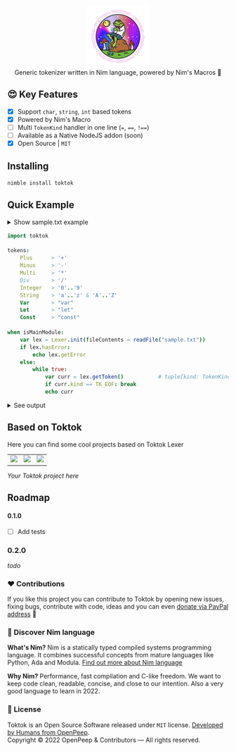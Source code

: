 <p align="center">
    <img src=".github/logo.png" width="140px"><br>
    Generic tokenizer written in Nim language, powered by Nim's Macros 👑
</p>

## 😍 Key Features
- [x] Support `char`, `string`, `int` based tokens
- [x] Powered by Nim's Macro
- [ ] Multi `TokenKind` handler in one line (`=`, `==`, `!==`)
- [ ] Available as a Native NodeJS addon (soon)
- [x] Open Source | `MIT`

## Installing
```bash
nimble install toktok
```

## Quick Example

<details>
    <summary>Show sample.txt example</summary>

```
const hello = 1 + 1
```

</details>

```nim
import toktok

tokens:
    Plus      > '+'
    Minus     > '-'
    Multi     > '*'
    Div       > '/'
    Integer   > '0'..'9'
    String    > 'a'..'z' & 'A'..'Z'
    Var       > "var"
    Let       > "let"
    Const     > "const"

when isMainModule:
    var lex = Lexer.init(fileContents = readFile("sample.txt"))
    if lex.hasError:
        echo lex.getError
    else:
        while true:
            var curr = lex.getToken()           # tuple[kind: TokenKind, value: string, wsno, col, line: int]
            if curr.kind == TK_EOF: break
            echo curr
```

<details>
    <summary>See output</summary>

```nim
(kind: TK_CONST, value: "const", wsno: 0, col: 0, line: 1)
(kind: TK_IDENTIFIER, value: "hello", wsno: 0, col: 0, line: 1)
(kind: TK_INTEGER, value: "1", wsno: 0, col: 0, line: 1)
(kind: TK_PLUS, value: "+", wsno: 0, col: 0, line: 1)
(kind: TK_INTEGER, value: "1", wsno: 0, col: 0, line: 1)
```

</details>

## Based on Toktok
Here you can find some cool projects based on Toktok Lexer

| | | |
| ---- | ---- | ---- |
| <a href="https://github.com/openpeep/tim"><img src="https://raw.githubusercontent.com/openpeep/tim/main/.github/tim.png" width="115px"></a> | <a href="https://github.com/psypac/psypac"><img src="https://raw.githubusercontent.com/psypac/psypac/main/.github/psypac.png" width="115px"></a> | <a href="https://github.com/openpeep/parrot"><img src="https://raw.githubusercontent.com/openpeep/parrot/main/.github/parrot-logo.png" width="115px"></a> |

_Your Toktok project here_

## Roadmap

#### 0.1.0
- [ ] Add tests

### 0.2.0
_todo_

### ❤ Contributions
If you like this project you can contribute to Toktok by opening new issues, fixing bugs, contribute with code, ideas and you can even [donate via PayPal address](https://www.paypal.com/donate/?hosted_button_id=RJK3ZTDWPL55C) 🥰

### 👑 Discover Nim language
<strong>What's Nim?</strong> Nim is a statically typed compiled systems programming language. It combines successful concepts from mature languages like Python, Ada and Modula. [Find out more about Nim language](https://nim-lang.org/)

<strong>Why Nim?</strong> Performance, fast compilation and C-like freedom. We want to keep code clean, readable, concise, and close to our intention. Also a very good language to learn in 2022.

### 🎩 License
Toktok is an Open Source Software released under `MIT` license. [Developed by Humans from OpenPeep](https://github.com/openpeep).<br>
Copyright &copy; 2022 OpenPeep & Contributors &mdash; All rights reserved.
